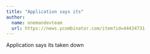 ```yaml
---
title: "Application says its"
author:
  name: onemandevteam
  url: https://news.ycombinator.com/item?id=44434731
---
```

Application says its taken down
<JobApplication />
